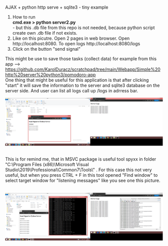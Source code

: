 AJAX + python http serve + sqlite3 - tiny example
<br />
1. How to run<br />
<b>cmd.exe > python server2.py</b><br /> - but this .db file from this repo is not needed, because python script create own .db file if not exists.
2. Like on this picutre. Open 2 pages in web browser. Open http://localhost:8080. To open logs http://localhost:8080/logs<br />
3. Click on the button "send signal" <br />

This might be use to save those tasks (collect data)  for example from this app --> https://github.com/KarolDuracz/scratchpad/tree/main/Webapp/Simple%20http%20server%20python3/pomodoro-app <br />
One thing that might be useful for this application is that after clicking "start" it will save the information to the server and sqlite3 database on the server side. And user can list all logs call up /logs in adrress bar.
<br />

![dump](https://raw.githubusercontent.com/KarolDuracz/scratchpad/main/Webapp/Simple%20http%20server%20python3/ajax%20http%20python%20server%20and%20sqlite3/40%20-%2011-09-2024%20-%20ajax%20http%20python%20server%20and%20sqlite3.png)

<br />
This is for remind me, that in MSVC package is useful tool spyxx in folder "C:\Program Files (x86)\Microsoft Visual Studio\2019\Professional\Common7\Tools\" . For this case this not very useful, but when you press CTRL + F in this tool opened "Find window" to select target window for "listening messages" like you see one this picture.
<br /><br />

![dump](https://raw.githubusercontent.com/KarolDuracz/scratchpad/main/Webapp/Simple%20http%20server%20python3/ajax%20http%20python%20server%20and%20sqlite3/41%20-%2011-09-2024%20-%20sec%20example%20with%20spy%20window.png)
